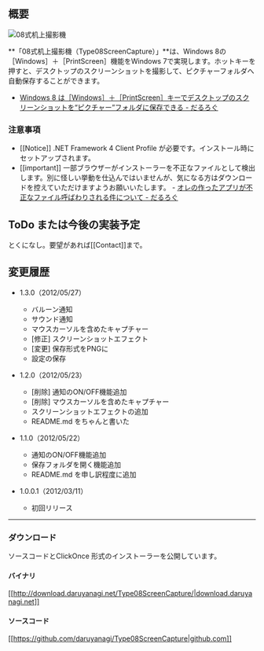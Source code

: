 ## 概要

![08式机上撮影機](http://cdn-ak.f.st-hatena.com/images/fotolife/d/daruyanagi/20120311/20120311165515.png)

**「08式机上撮影機（Type08ScreenCapture）」**は、Windows 8の［Windows］＋［PrintScreen］機能をWindows 7で実現します。ホットキーを押すと、デスクトップのスクリーンショットを撮影して、ピクチャーフォルダへ自動保存することができます。

*   [Windows 8 は［Windows］＋［PrintScreen］キーでデスクトップのスクリーンショットを“ピクチャー”フォルダに保存できる - だるろぐ](http://daruyanagi.hatenablog.com/entry/2012/03/05/220912)

### 注意事項

*   [[Notice]] .NET Framework 4 Client Profile が必要です。インストール時にセットアップされます。
*   [[important]] 一部ブラウザーがインストーラーを不正なファイルとして検出します。別に怪しい挙動を仕込んではいませんが、気になる方はダウンロードを控えていただけますようお願いいたします。 - [オレの作ったアプリが不正なファイル呼ばわりされる件について - だるろぐ](http://daruyanagi.hatenablog.com/entry/2012/03/07/221611)

## ToDo または今後の実装予定

とくになし。要望があれば[[Contact]]まで。

## 変更履歴

* 1.3.0（2012/05/27）
    * バルーン通知
    * サウンド通知
    * マウスカーソルを含めたキャプチャー
    * [修正] スクリーンショットエフェクト
    * [変更] 保存形式をPNGに
    * 設定の保存

* 1.2.0（2012/05/23）
    * [削除] 通知のON/OFF機能追加
    * [削除] マウスカーソルを含めたキャプチャー
    * スクリーンショットエフェクトの追加
    * README.md をちゃんと書いた

* 1.1.0（2012/05/22）
    * 通知のON/OFF機能追加
    * 保存フォルダを開く機能追加
    * README.md を申し訳程度に追加

* 1.0.0.1（2012/03/11）
    * 初回リリース

---

### ダウンロード

ソースコードとClickOnce 形式のインストーラーを公開しています。

#### バイナリ

[[http://download.daruyanagi.net/Type08ScreenCapture/|download.daruyanagi.net]]

#### ソースコード

[[https://github.com/daruyanagi/Type08ScreenCapture|github.com]]